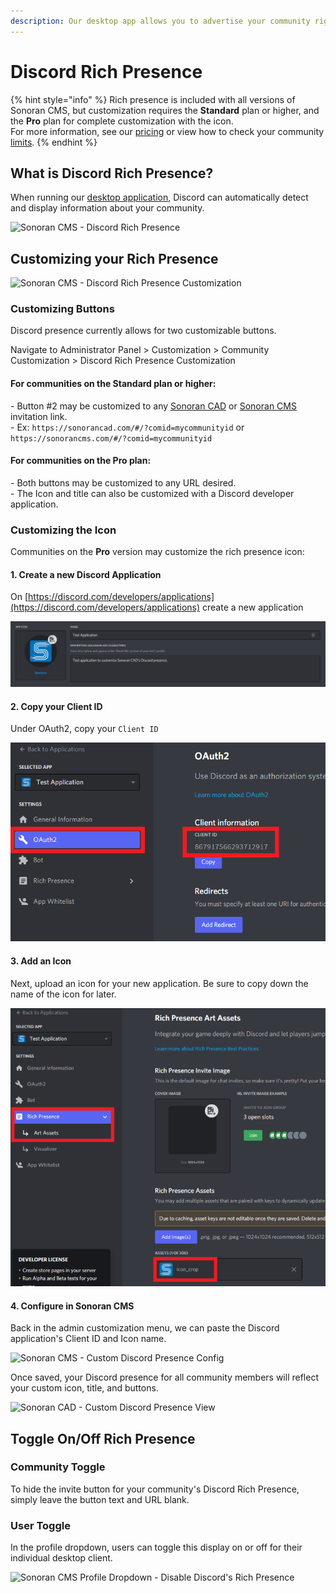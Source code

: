 ```yaml
---
description: Our desktop app allows you to advertise your community right in Discord!
---
```


# Discord Rich Presence

{% hint style="info" %}
Rich presence is included with all versions of Sonoran CMS, but customization requires the **Standard** plan or higher, and the **Pro** plan for complete customization with the icon.\
For more information, see our [pricing](../pricing/pricing-faq/) or view how to check your community [limits](../tutorials/getting-started/view-your-limits.md).
{% endhint %}

## What is Discord Rich Presence?

When running our [desktop application](../download-the-app.md), Discord can automatically detect and display information about your community.

![Sonoran CMS - Discord Rich Presence](../.gitbook/assets/DiscordPTB\_Tzluj4WYgI.png)

## Customizing your Rich Presence

![Sonoran CMS - Discord Rich Presence Customization](../.gitbook/assets/electron\_U2tSqNbvS8.png)

### Customizing Buttons

Discord presence currently allows for two customizable buttons.

Navigate to Administrator Panel > Customization > Community Customization > Discord Rich Presence Customization

#### For communities on the **Standard** plan or higher:

\- Button #2 may be customized to any [Sonoran CAD](../other-products/sonoran-cad.md) or [Sonoran CMS](https://info.sonorancms.com/why-choose-sonoran-cms/why-choose-sonoran-cms) invitation link.\
\- Ex: `https://sonorancad.com/#/?comid=mycommunityid` or `https://sonorancms.com/#/?comid=mycommunityid`

#### For communities on the Pro plan:

\- Both buttons may be customized to any URL desired.\
\- The Icon and title can also be customized with a Discord developer application.

### Customizing the Icon

Communities on the **Pro** version may customize the rich presence icon:

#### 1. Create a new Discord Application

On [https://discord.com/developers/applications](https://discord.com/developers/applications) create a new application

![Discord Developer - New Application](<../.gitbook/assets/image (5).png>)

#### 2. Copy your Client ID

Under OAuth2, copy your `Client ID`&#x20;

![Discord Developer - Application Client ID](<../.gitbook/assets/image (1) (1).png>)

#### 3. Add an Icon

Next, upload an icon for your new application. Be sure to copy down the name of the icon for later.

![Discord Developer - Application Icon](<../.gitbook/assets/image (2) (1).png>)

#### 4. Configure in Sonoran CMS

Back in the admin customization menu, we can paste the Discord application's Client ID and Icon name.

![Sonoran CMS - Custom Discord Presence Config](../.gitbook/assets/electron\_usiYhP7qa1.png)

Once saved, your Discord presence for all community members will reflect your custom icon, title, and buttons.

![Sonoran CAD - Custom Discord Presence View](../.gitbook/assets/DiscordPTB\_aQhYkv2DGy.png)

## Toggle On/Off Rich Presence <a href="#toggle-on-off-rich-presence" id="toggle-on-off-rich-presence"></a>

### Community Toggle <a href="#community-toggle" id="community-toggle"></a>

To hide the invite button for your community's Discord Rich Presence, simply leave the button text and URL blank.

### User Toggle <a href="#user-toggle" id="user-toggle"></a>

In the profile dropdown, users can toggle this display on or off for their individual desktop client.

![Sonoran CMS Profile Dropdown - Disable Discord's Rich Presence](../.gitbook/assets/electron\_KUr68rZjLj.png)
